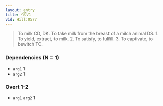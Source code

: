 ```yaml
---
layout: entry
title: འཇོ་√1
vid: Hill:0577
---
```

> To milk CD, DK\. To take milk from the breast of a milch animal DS\. 1\. To yield, extract, to milk\. 2\. To satisfy, to fulfill\. 3\. To captivate, to bewitch TC\.


### Dependencies (N = 1)
* `arg1` 1
* `arg2` 1


### Overt 1-2
* `arg1` `arg2` 1
